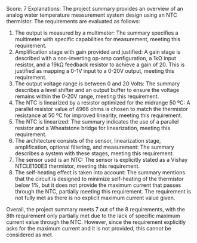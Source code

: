 Score: 7
Explanations: 
The project summary provides an overview of an analog water temperature measurement system design using an NTC thermistor. The requirements are evaluated as follows:

1. The output is measured by a multimeter: The summary specifies a multimeter with specific capabilities for measurement, meeting this requirement.
2. Amplification stage with gain provided and justified: A gain stage is described with a non-inverting op-amp configuration, a 1kΩ input resistor, and a 19kΩ feedback resistor to achieve a gain of 20. This is justified as mapping a 0-1V input to a 0-20V output, meeting this requirement.
3. The output voltage range is between 0 and 20 Volts: The summary describes a level shifter and an output buffer to ensure the voltage remains within the 0-20V range, meeting this requirement.
4. The NTC is linearized by a resistor optimized for the midrange 50 ºC: A parallel resistor value of 4966 ohms is chosen to match the thermistor resistance at 50 ºC for improved linearity, meeting this requirement.
5. The NTC is linearized: The summary indicates the use of a parallel resistor and a Wheatstone bridge for linearization, meeting this requirement.
6. The architecture consists of the sensor, linearization stage, amplification, optional filtering, and measurement: The summary describes a system with these stages, meeting this requirement.
7. The sensor used is an NTC: The sensor is explicitly stated as a Vishay NTCLE100E3 thermistor, meeting this requirement.
8. The self-heating effect is taken into account: The summary mentions that the circuit is designed to minimize self-heating of the thermistor below 1%, but it does not provide the maximum current that passes through the NTC, partially meeting this requirement. The requirement is not fully met as there is no explicit maximum current value given.

Overall, the project summary meets 7 out of the 8 requirements, with the 8th requirement only partially met due to the lack of specific maximum current value through the NTC. However, since the requirement explicitly asks for the maximum current and it is not provided, this cannot be considered as met.